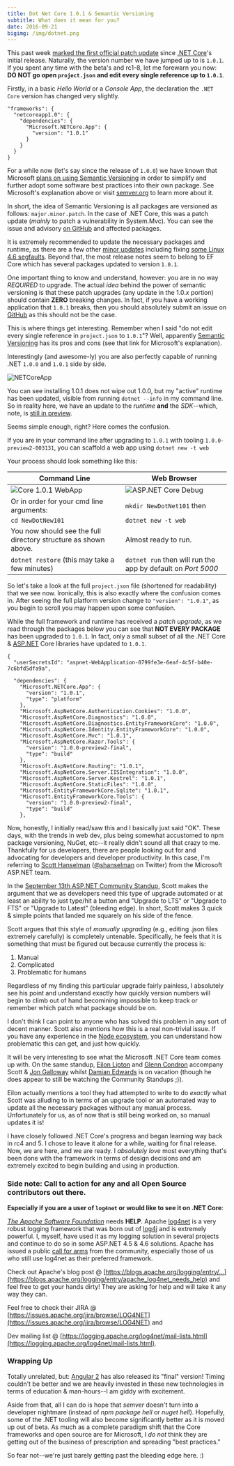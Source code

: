 ```yaml
---
title: Dot Net Core 1.0.1 & Semantic Versioning
subtitle: What does it mean for you?
date: 2016-09-21
bigimg: /img/dotnet.png
---
```


This past week [marked the first official patch update](https://www.youtube.com/watch?v=7vKfhe6Zs_s) since [.NET Core](http://dot.net)'s initial release.  Naturally, the version number we have jumped up to is `1.0.1`.  If you spent any time with the beta's and rc1-8, let me forewarn you now: **DO NOT go open `project.json` and edit every single reference up to `1.0.1`**.

Firstly, in a basic _Hello World_ or a _Console App_, the declaration the `.NET Core` version has changed very slightly.
```
"frameworks": {
  "netcoreapp1.0": {
    "dependencies": {
      "Microsoft.NETCore.App": {
        "version": "1.0.1"
      }
    }
  } 
}
```

For a while now (let's say since the release of `1.0.0`) we have known that Microsoft [plans on using Semantic Versioning](https://docs.microsoft.com/en-us/dotnet/articles/core/versions/) in order to simplify and further adopt some software best practices into their own package. See Microsoft's explanation above or visit [semver.org](http://semver.org) to learn more about it.

In short, the idea of Semantic Versioning is all packages are versioned as follows: `major.minor.patch`.  In the case of .NET Core, this was a patch update (_mainly_ to patch a vulnerability in System.Mvc).  You can see the issue and advisory [on GitHub](https://github.com/aspnet/Announcements/issues/203) and affected packages.  

It is extremely recommended to update the necessary packages and runtime, as there are a few other [minor updates](https://blogs.msdn.microsoft.com/dotnet/2016/09/13/announcing-september-2016-updates-for-net-core-1-0/) including fixing [some Linux](https://github.com/dotnet/coreclr/issues/6016) [4.6 segfaults](https://github.com/dotnet/coreclr/issues/5837). Beyond that, the  most release notes seem to belong to EF Core which has several packages updated to version `1.0.1`.

One important thing to know and understand, however: you are in no way _REQUIRED_ to upgrade. The actual _idea_ behind the power of semantic versioning is that these patch upgrades (any update in the 1.0._x_ portion) should contain **ZERO** breaking changes.  In fact, if you have a working application that `1.0.1` breaks, then you should absolutely submit an issue on [GitHub](https://github.com/dotnet/) as this should not be the case.

This is where things get interesting.  Remember when I said  "do not edit every single reference in `project.json` to `1.0.1`"? Well, apparently [Semantic Versioning](https://blogs.msdn.microsoft.com/dotnet/2016/07/26/net-support-and-versioning/) has its pros and cons (see that link for Microsoft's explanation). 

Interestingly (and awesome-ly) you are also perfectly capable of running .NET `1.0.0` and `1.0.1` side by side. 

![NETCoreApp](http://i.imgur.com/9rIac3O.png)

You can see installing 1.0.1 does not wipe out 1.0.0, but my "active" runtime has been updated, visible from running `dotnet --info` in my command line.  So in reality here, we have an update to the _runtime_ **and** the _SDK_--which, note, is [still in preview](https://github.com/dotnet/cli/releases).

Seems simple enough, right?  Here comes the confusion.

If you are in your command line after upgrading to `1.0.1` with tooling `1.0.0-preview2-003131`, you can scaffold a web app using `dotnet new -t web`

Your process should look something like this:

|Command Line|Web Browser|
|------------|-----------|
|![Core 1.0.1 WebApp](http://i.imgur.com/VHYCIMm.png) | ![ASP.NET Core Debug](http://i.imgur.com/256fvZ0.png) |
| Or in order for your cmd line arguments: | `mkdir NewDotNet101` then  |
|  `cd NewDotNew101` | `dotnet new -t web` |
| You now should see the full directory structure as shown above. | Almost ready to run. |
| `dotnet restore` (this may take a few minutes) | `dotnet run` then will run the app by default on _Port 5000_ |

So let's take a look at the full `project.json` file (shortened for readability) that we see now. Ironically, this is also exactly where the confusion comes in.  After seeing the full platform version change to `"version": "1.0.1"`, as you begin to scroll you may happen upon some confusion.

While the full framework and runtime has received a _patch upgrade_, as we read through the packages below you can see that **NOT EVERY PACKAGE** has been upgraded to `1.0.1`.  In fact, only a small subset of all the .NET Core & [ASP.NET](http://asp.net) Core libraries have updated to `1.0.1`.

```
{
  "userSecretsId": "aspnet-WebApplication-0799fe3e-6eaf-4c5f-b40e-7c6bfd5dfa9a",

  "dependencies": {
    "Microsoft.NETCore.App": {
      "version": "1.0.1",
      "type": "platform"
    },
    "Microsoft.AspNetCore.Authentication.Cookies": "1.0.0",
    "Microsoft.AspNetCore.Diagnostics": "1.0.0",
    "Microsoft.AspNetCore.Diagnostics.EntityFrameworkCore": "1.0.0",
    "Microsoft.AspNetCore.Identity.EntityFrameworkCore": "1.0.0",
    "Microsoft.AspNetCore.Mvc": "1.0.1",
    "Microsoft.AspNetCore.Razor.Tools": {
      "version": "1.0.0-preview2-final",
      "type": "build"
    },
    "Microsoft.AspNetCore.Routing": "1.0.1",
    "Microsoft.AspNetCore.Server.IISIntegration": "1.0.0",
    "Microsoft.AspNetCore.Server.Kestrel": "1.0.1",
    "Microsoft.AspNetCore.StaticFiles": "1.0.0",
    "Microsoft.EntityFrameworkCore.Sqlite": "1.0.1",
    "Microsoft.EntityFrameworkCore.Tools": {
      "version": "1.0.0-preview2-final",
      "type": "build"
    },
```

Now, honestly, I initially read/saw this and I basically just said "OK". These days, with the trends in web dev, plus being somewhat accustomed to npm package versioning, NuGet, etc--it really didn't sound all that crazy to me.  Thankfully for us developers, there are people looking out for and advocating for developers and developer productivity. In this case, I'm referring to [Scott Hanselman](http://www.hanselman.com/) ([@shanselman](https://twitter.com/shanselman) on Twitter) from the Microsoft ASP.NET team.

In the [September 13th ASP.NET Community Standup](https://youtu.be/7vKfhe6Zs_s?t=40m00s), Scott makes the argument that we as developers need this type of upgrade automated or at least an ability to just type/hit a button and "Upgrade to LTS" or "Upgrade to FTS" or "Upgrade to Latest" (bleeding edge).  In short, Scott makes 3 quick & simple points that landed me squarely on his side of the fence.

Scott argues that this style of _manually upgrading_ (e.g., editing .json files extremely carefully) is completely untenable. Specifically, he feels that it is something that must be figured out because currently the process is:

1. Manual
2. Complicated
3. Problematic for humans

Regardless of my finding this particular upgrade fairly painless, I absolutely see his point and understand exactly how quickly version numbers will begin to climb out of hand becomining impossible to keep track or remember which patch what package should be on.

I don't think I can point to anyone who has solved this problem in any sort of decent manner.  Scott also mentions how this is a real non-trivial issue. If you have any experience in the [Node ecosystem](http://nodejs.org), you can understand how problematic this can get, and just how quickly.

It will be very interesting to see what the Microsoft .NET Core team comes up with. On the same standup, [Eilon Lipton](https://github.com/Eilon) and [Glenn Condron](https://twitter.com/condrong) accompany Scott & [Jon Galloway](https://twitter.com/jongalloway) whilst [Damian Edwards](https://twitter.com/DamianEdwards) is on vacation (though he does appear to still be watching the Community Standups ;)). 

Eilon actually mentions a tool they had attempted to write to do _exactly_ what Scott was alluding to in terms of an upgrade tool or an automated way to update all the necessary packages without any manual process. Unfortunately for us, as of now that is still being worked on, so manual updates it is!

I have closely followed .NET Core's progress and began learning way back in rc4 and 5. I chose to leave it alone for a while, waiting for final release. Now, we are here, and we are ready.  I _absolutely love_ most everything that's been done with the framework in terms of design decisions and am extremely excited to begin building and using in production.

### Side note: Call to action for any and all Open Source contributors out there.
**Especially if you are a user of `log4net` or  would like to see it on .NET Core**: 

[_The Apache Software Foundation_](https://apache.org) needs **HELP**.  Apache [log4net](http://logging.apache.org) is a very robust logging framework that was born out of [log4j](http://logging.apache.org/log4j/2.x/) and is extremely powerful. I, myself, have used it as my logging solution in several projects and continue to do so in some ASP.NET 4.5 & 4.6 solutions.  Apache has issued a public [call for arms](https://blogs.apache.org/logging/entry/apache_log4net_needs_help) from the community, especially those of us who still use log4net as their preferred framework.

Check out Apache's blog post @ [https://blogs.apache.org/logging/entry/...](https://blogs.apache.org/logging/entry/apache_log4net_needs_help) and feel free to get your hands dirty! They are asking for help and will take it any way they can.  

Feel free to check their JIRA @ [https://issues.apache.org/jira/browse/LOG4NET](https://issues.apache.org/jira/browse/LOG4NET) and 

Dev mailing list @ [https://logging.apache.org/log4net/mail-lists.html](https://logging.apache.org/log4net/mail-lists.html).

### Wrapping Up

Totally unrelated, but: [Angular 2](http://angular.io) has also released its "final" version! Timing couldn't be better and we are heavily invested in these new technologies in terms of education & man-hours--I am giddy with excitement.

Aside from that, all I can do is hope that _semver_ doesn't turn into a developer nightmare (instead of _npm package hell_ or _nuget hell_). Hopefully, some of the .NET tooling will also become significantly better as it is moved up out of beta. As much as a complete paradigm shift that the Core frameworks and open source are for Microsoft, I _do not_ think they are getting out of the business of prescription and spreading "best practices."

So fear not--we're just barely getting past the bleeding edge here. :)
